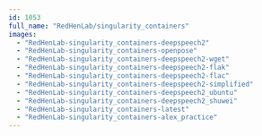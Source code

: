 ```yaml
---
id: 1053
full_name: "RedHenLab/singularity_containers"
images: 
  - "RedHenLab-singularity_containers-deepspeech2"
  - "RedHenLab-singularity_containers-openpose"
  - "RedHenLab-singularity_containers-deepspeech2-wget"
  - "RedHenLab-singularity_containers-deepspeech2-flak"
  - "RedHenLab-singularity_containers-deepspeech2-flac"
  - "RedHenLab-singularity_containers-deepspeech2-simplified"
  - "RedHenLab-singularity_containers-deepspeech2_ubuntu"
  - "RedHenLab-singularity_containers-deepspeech2_shuwei"
  - "RedHenLab-singularity_containers-latest"
  - "RedHenLab-singularity_containers-alex_practice"
---
```

